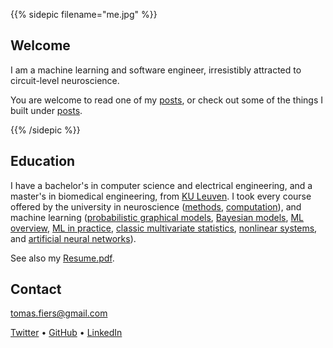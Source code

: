 ---
---


{{% sidepic filename="me.jpg" %}}

## Welcome

I am a machine learning and software engineer, irresistibly attracted to
circuit-level neuroscience.

You are welcome to read one of my [posts](/posts), or check out some
of the things I built under [posts](/posts).

{{% /sidepic %}}



## Education

I have a bachelor's in computer science and electrical engineering, and a
master's in biomedical engineering, from [KU Leuven](https://www.kuleuven.be/english/).
I took every course offered by the university in neuroscience
([methods](https://onderwijsaanbod.kuleuven.be//2017/syllabi/e/G0U76AE.htm),
[computation](https://onderwijsaanbod.kuleuven.be/syllabi/e/H02B3AE.htm)),
and machine learning
([probabilistic graphical models](https://onderwijsaanbod.kuleuven.be/syllabi/e/H02D2AE.htm),
[Bayesian models](https://onderwijsaanbod.kuleuven.be/syllabi/v/e/H05M9AE.htm),
[ML overview](https://onderwijsaanbod.kuleuven.be/syllabi/e/H02C1AE.htm),
[ML in practice](https://onderwijsaanbod.kuleuven.be/syllabi/e/H0T25AE.htm),
[classic multivariate statistics](https://onderwijsaanbod.kuleuven.be/syllabi/v/e/G0O00AE.htm),
[nonlinear systems](https://onderwijsaanbod.kuleuven.be/syllabi/v/e/H0S11AE.htm),
and [artificial neural networks](https://onderwijsaanbod.kuleuven.be/syllabi/e/H03V7BE.htm)).

See also my [Resume.pdf](/content/CV.pdf).



## Contact

[tomas.fiers@gmail.com](mailto:tomas.fiers@gmail.com)

[Twitter](https://twitter.com/TomasFiers) •
[GitHub](https://github.com/tfiers) •
[LinkedIn](https://www.linkedin.com/in/tomasfiers/)
